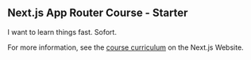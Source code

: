 ## Next.js App Router Course - Starter

I want to learn things fast.
Sofort.

For more information, see the [course curriculum](https://nextjs.org/learn) on the Next.js Website.
